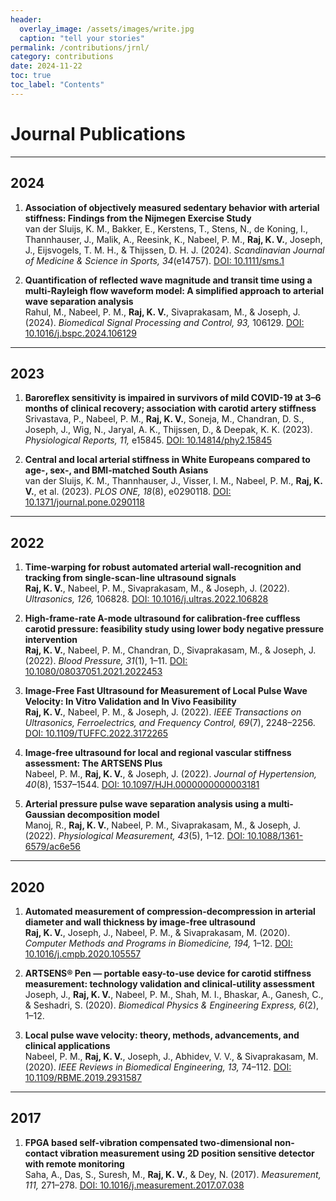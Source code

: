 ```yaml
---
header:
  overlay_image: /assets/images/write.jpg
  caption: "tell your stories"
permalink: /contributions/jrnl/
category: contributions
date: 2024-11-22
toc: true
toc_label: "Contents"
---
```


# Journal Publications

---

## 2024
1. **Association of objectively measured sedentary behavior with arterial stiffness: Findings from the Nijmegen Exercise Study**  
   van der Sluijs, K. M., Bakker, E., Kerstens, T., Stens, N., de Koning, I., Thannhauser, J., Malik, A., Reesink, K., Nabeel, P. M., **Raj, K. V.**, Joseph, J., Eijsvogels, T. M. H., & Thijssen, D. H. J. (2024). *Scandinavian Journal of Medicine & Science in Sports, 34*(e14757). [DOI: 10.1111/sms.1](https://doi.org/10.1111/sms.1)

2. **Quantification of reflected wave magnitude and transit time using a multi-Rayleigh flow waveform model: A simplified approach to arterial wave separation analysis**  
   Rahul, M., Nabeel, P. M., **Raj, K. V.**, Sivaprakasam, M., & Joseph, J. (2024). *Biomedical Signal Processing and Control, 93,* 106129. [DOI: 10.1016/j.bspc.2024.106129](https://doi.org/10.1016/j.bspc.2024.106129)

---

## 2023
1. **Baroreflex sensitivity is impaired in survivors of mild COVID-19 at 3–6 months of clinical recovery; association with carotid artery stiffness**  
   Srivastava, P., Nabeel, P. M., **Raj, K. V.**, Soneja, M., Chandran, D. S., Joseph, J., Wig, N., Jaryal, A. K., Thijssen, D., & Deepak, K. K. (2023). *Physiological Reports, 11,* e15845. [DOI: 10.14814/phy2.15845](https://doi.org/10.14814/phy2.15845)

2. **Central and local arterial stiffness in White Europeans compared to age-, sex-, and BMI-matched South Asians**  
   van der Sluijs, K. M., Thannhauser, J., Visser, I. M., Nabeel, P. M., **Raj, K. V.**, et al. (2023). *PLOS ONE, 18*(8), e0290118. [DOI: 10.1371/journal.pone.0290118](https://doi.org/10.1371/journal.pone.0290118)

---

## 2022
1. **Time-warping for robust automated arterial wall-recognition and tracking from single-scan-line ultrasound signals**  
   **Raj, K. V.**, Nabeel, P. M., Sivaprakasam, M., & Joseph, J. (2022). *Ultrasonics, 126,* 106828. [DOI: 10.1016/j.ultras.2022.106828](https://doi.org/10.1016/j.ultras.2022.106828)

2. **High-frame-rate A-mode ultrasound for calibration-free cuffless carotid pressure: feasibility study using lower body negative pressure intervention**  
   **Raj, K. V.**, Nabeel, P. M., Chandran, D., Sivaprakasam, M., & Joseph, J. (2022). *Blood Pressure, 31*(1), 1–11. [DOI: 10.1080/08037051.2021.2022453](https://doi.org/10.1080/08037051.2021.2022453)

3. **Image-Free Fast Ultrasound for Measurement of Local Pulse Wave Velocity: In Vitro Validation and In Vivo Feasibility**  
   **Raj, K. V.**, Nabeel, P. M., & Joseph, J. (2022). *IEEE Transactions on Ultrasonics, Ferroelectrics, and Frequency Control, 69*(7), 2248–2256. [DOI: 10.1109/TUFFC.2022.3172265](https://doi.org/10.1109/TUFFC.2022.3172265)

4. **Image-free ultrasound for local and regional vascular stiffness assessment: The ARTSENS Plus**  
   Nabeel, P. M., **Raj, K. V.**, & Joseph, J. (2022). *Journal of Hypertension, 40*(8), 1537–1544. [DOI: 10.1097/HJH.0000000000003181](https://doi.org/10.1097/HJH.0000000000003181)

5. **Arterial pressure pulse wave separation analysis using a multi-Gaussian decomposition model**  
   Manoj, R., **Raj, K. V.**, Nabeel, P. M., Sivaprakasam, M., & Joseph, J. (2022). *Physiological Measurement, 43*(5), 1–12. [DOI: 10.1088/1361-6579/ac6e56](https://doi.org/10.1088/1361-6579/ac6e56)

---

## 2020
1. **Automated measurement of compression-decompression in arterial diameter and wall thickness by image-free ultrasound**  
   **Raj, K. V.**, Joseph, J., Nabeel, P. M., & Sivaprakasam, M. (2020). *Computer Methods and Programs in Biomedicine, 194,* 1–12. [DOI: 10.1016/j.cmpb.2020.105557](https://doi.org/10.1016/j.cmpb.2020.105557)

2. **ARTSENS® Pen — portable easy-to-use device for carotid stiffness measurement: technology validation and clinical-utility assessment**  
   Joseph, J., **Raj, K. V.**, Nabeel, P. M., Shah, M. I., Bhaskar, A., Ganesh, C., & Seshadri, S. (2020). *Biomedical Physics & Engineering Express, 6*(2), 1–12.

3. **Local pulse wave velocity: theory, methods, advancements, and clinical applications**  
   Nabeel, P. M., **Raj, K. V.**, Joseph, J., Abhidev, V. V., & Sivaprakasam, M. (2020). *IEEE Reviews in Biomedical Engineering, 13,* 74–112. [DOI: 10.1109/RBME.2019.2931587](https://doi.org/10.1109/RBME.2019.2931587)

---

## 2017
1. **FPGA based self-vibration compensated two-dimensional non-contact vibration measurement using 2D position sensitive detector with remote monitoring**  
   Saha, A., Das, S., Suresh, M., **Raj, K. V.**, & Dey, N. (2017). *Measurement, 111,* 271–278. [DOI: 10.1016/j.measurement.2017.07.038](https://doi.org/10.1016/j.measurement.2017.07.038)
